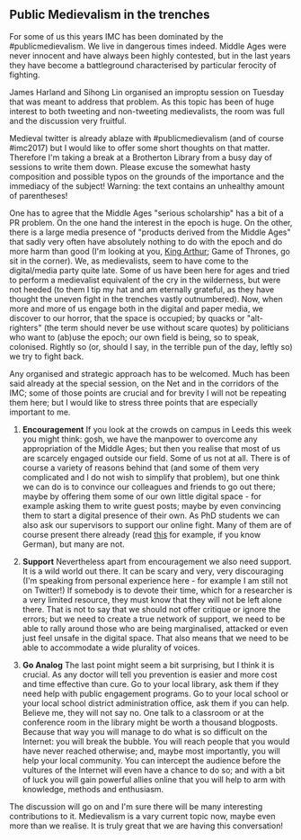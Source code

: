 ## Public Medievalism in the trenches

For some of us this years IMC has been dominated by the #publicmedievalism. We live in dangerous times indeed. Middle Ages were never innocent and have always been highly contested, but in the last years they have become a battleground characterised by particular ferocity of fighting.

James Harland and Sihong Lin organised an improptu session on Tuesday that was meant to address that problem. As this topic has been of huge interest to both tweeting and non-tweeting medievalists, the room was full and the discussion very fruitful.

Medieval twitter is already ablaze with #publicmedievalism (and of course #imc2017) but I would like to offer some short thoughts on that matter. Therefore I'm taking a break at a Brotherton Library from a busy day of sessions to write them down. Please excuse the somewhat hasty composition and possible typos on the grounds of the importance and the immediacy of the subject! Warning: the text contains an unhealthy amount of parentheses!

One has to agree that the Middle Ages "serious scholarship" has a bit of a PR problem. On the one hand the interest in the epoch is huge. On the other, there is a large media presence of "products derived from the Middle Ages" that sadly very often have absolutely nothing to do with the epoch and do more harm than good (I'm looking at you, [King Arthur](https://en.wikipedia.org/wiki/King_Arthur:_Legend_of_the_Sword); Game of Thrones, go sit in the corner). We, as medievalists, seem to have come to the digital/media party quite late. Some of us have been here for ages and tried to perform a medievalist equivalent of the cry in the wilderness, but were not heeded (to them I tip my hat and am eternally grateful, as they have thought the uneven fight in the trenches vastly outnumbered). Now, when more and more of us engage both in the digital and paper media, we discover to our horror, that the space is occupied; by quacks or "alt-righters" (the term should never be use without scare quotes) by politicians who want to (ab)use the epoch; our own field is being, so to speak, colonised. Rightly so (or, should I say, in the terrible pun of the day, leftly so) we try to fight back.

Any organised and strategic approach has to be welcomed. Much has been said already at the special session, on the Net and in the corridors of the IMC; some of those points are crucial and for brevity I will not be repeating them here; but I would like to stress three points that are especially important to me.

1. **Encouragement**
If you look at the crowds on campus in Leeds this week you might think: gosh, we have the manpower to overcome any appropriation of the Middle Ages; but then you realise that most of us are scarcely engaged outside our field. Some of us not at all. There is of course a variety of reasons behind that (and some of them very complicated and I do not wish to simplify that problem), but one think we can do is to convince our colleagues and friends to go out there; maybe by offering them some of our own little digital space - for example asking them to write guest posts; maybe by even convincing them to start a digital presence of their own.
As PhD students we can also ask our supervisors to support our online fight. Many of them are of course present there already (read [this](http://www.taz.de/!5325071/) for example, if you know German), but many are not.

2. **Support**
Nevertheless apart from encouragement we also need support. It is a wild world out there. It can be scary and very, very discouraging (I'm speaking from personal experience here - for example I am still not on Twitter!) If somebody is to devote their time, which for a researcher is a very limited resource, they must know that they will not be left alone there. That is not to say that we should not offer critique or ignore the errors; but we need to create a true network of support, we need to be able to rally around those who are being marginalised, attacked or even just feel unsafe in the digital space. That also means that we need to be able to accommodate a wide plurality of voices.

3. **Go Analog**
The last point might seem a bit surprising, but I think it is crucial. As any doctor will tell you prevention is easier and more cost and time effective than cure. 
Go to your local library, ask them if they need help with public engagement programs. Go to your local school or your local school district administration office, ask them if you can help. Believe me, they will not say no. One talk to a classroom or at the conference room in the library might be worth a thousand blogposts. Because that way you will manage to do what is so difficult on the Internet: you will break the bubble. You will reach people that you would have never reached otherwise; and, maybe most importantly, you will help your local community. 
You can intercept the audience before the vultures of the Internet will even have a chance to do so; and with a bit of luck you will gain powerful allies online that you will help to arm with knowledge, methods and enthusiasm.

The discussion will go on and I'm sure there will be many interesting contributions to it. Medievalism is a vary current topic now, maybe even more than we realise. It is truly great that we are having this conversation!
